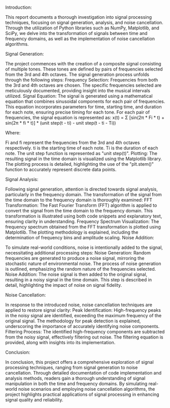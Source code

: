 Introduction:

This report documents a thorough investigation into signal processing techniques, focusing on signal generation, analysis, and noise cancellation. Through the utilization of Python libraries such as NumPy, Matplotlib, and SciPy, we delve into the transformation of signals between time and frequency domains, as well as the implementation of noise cancellation algorithms.


Signal Generation:

The project commences with the creation of a composite signal consisting of multiple tones. These tones are defined by pairs of frequencies selected from the 3rd and 4th octaves. The signal generation process unfolds through the following steps:
Frequency Selection: Frequencies from both the 3rd and 4th octaves are chosen. The specific frequencies selected are meticulously documented, providing insight into the musical intervals utilized.
Signal Equation: The signal is generated using a mathematical equation that combines sinusoidal components for each pair of frequencies. This equation incorporates parameters for time, starting time, and duration for each note, ensuring precise timing for each tone.
For each pair of frequencies, the signal equation is represented as:
x(t) = Σ [sin(2π * Fi * t) + sin(2π * fi * t)] * (unit step(t - ti) - unit step(t - ti - Ti))

Where:

Fi and fi represent the frequencies from the 3rd and 4th octaves respectively.
ti is the starting time of each note.
Ti is the duration of each note.
The unit step function is represented as "unit step(t)".
Plotting: The resulting signal in the time domain is visualized using the Matplotlib library. The plotting process is detailed, highlighting the use of the "plt.stem()" function to accurately represent discrete data points.


Signal Analysis:

Following signal generation, attention is directed towards signal analysis, particularly in the frequency domain. The transformation of the signal from the time domain to the frequency domain is thoroughly examined:
FFT Transformation: The Fast Fourier Transform (FFT) algorithm is applied to convert the signal from the time domain to the frequency domain. This transformation is illustrated using both code snippets and explanatory text, ensuring clarity in understanding.
Frequency Spectrum Visualization: The frequency spectrum obtained from the FFT transformation is plotted using Matplotlib. The plotting methodology is explained, including the determination of frequency bins and amplitude scaling.
Noise Addition:

To simulate real-world conditions, noise is intentionally added to the signal, necessitating additional processing steps:
Noise Generation: Random frequencies are generated to produce a noise signal, mirroring the stochastic nature of environmental noise. The process of noise generation is outlined, emphasizing the random nature of the frequencies selected.
Noise Addition: The noise signal is then added to the original signal, resulting in a noisy signal in the time domain. This step is described in detail, highlighting the impact of noise on signal fidelity.

Noise Cancellation:

In response to the introduced noise, noise cancellation techniques are applied to restore signal clarity:
Peak Identification: High-frequency peaks in the noisy signal are identified, exceeding the maximum frequency of the original signal. The methodology for peak detection is explained, underscoring the importance of accurately identifying noise components.
Filtering Process: The identified high-frequency components are subtracted from the noisy signal, effectively filtering out noise. The filtering equation is provided, along with insights into its implementation.

Conclusion:

In conclusion, this project offers a comprehensive exploration of signal processing techniques, ranging from signal generation to noise cancellation. Through detailed documentation of code implementation and analysis methods, readers gain a thorough understanding of signal manipulation in both the time and frequency domains. By simulating real-world noise scenarios and employing noise cancellation algorithms, the project highlights practical applications of signal processing in enhancing signal quality and reliability.
